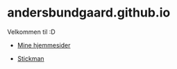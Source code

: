 # andersbundgaard.github.io
Velkommen til :D
 
- [Mine hjemmesider](website/)

- [Stickman](/stickman/)
